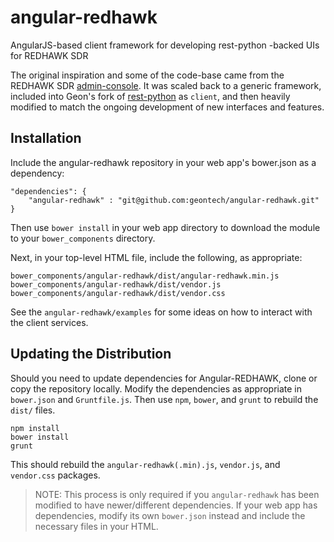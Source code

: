# angular-redhawk
AngularJS-based client framework for developing rest-python -backed UIs for REDHAWK SDR

The original inspiration and some of the code-base came from the REDHAWK SDR [admin-console](http://github.com/redhawksdr/admin-console).  It was scaled back to a generic framework, included into Geon's fork of [rest-python](http://github.com/geontech/rest-python/) as `client`, and then heavily modified to match the ongoing development of new interfaces and features.

## Installation

Include the angular-redhawk repository in your web app's bower.json as a dependency:

    "dependencies": {
        "angular-redhawk" : "git@github.com:geontech/angular-redhawk.git"
    }

Then use `bower install` in your web app directory to download the module to your `bower_components` directory.

Next, in your top-level HTML file, include the following, as appropriate:

    bower_components/angular-redhawk/dist/angular-redhawk.min.js
    bower_components/angular-redhawk/dist/vendor.js
    bower_components/angular-redhawk/dist/vendor.css

See the `angular-redhawk/examples` for some ideas on how to interact with the client services.

## Updating the Distribution

Should you need to update dependencies for Angular-REDHAWK, clone or copy the repository locally.  Modify the dependencies as appropriate in `bower.json` and `Gruntfile.js`.  Then use `npm`, `bower`, and `grunt` to rebuild the `dist/` files.

    npm install
    bower install
    grunt

This should rebuild the `angular-redhawk(.min).js`, `vendor.js`, and `vendor.css` packages.

> NOTE: This process is only required if you `angular-redhawk` has been modified to have newer/different dependencies.  If your web app has dependencies, modify its own `bower.json` instead and include the necessary files in your HTML.
